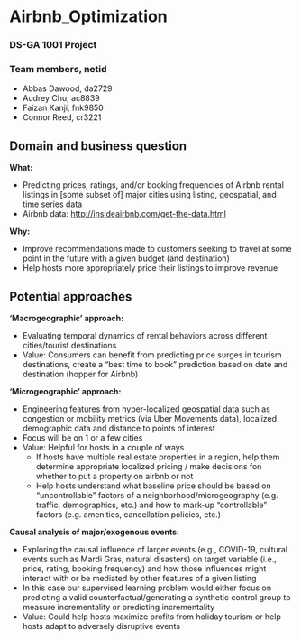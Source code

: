# Airbnb_Optimization
### DS-GA 1001 Project

### Team members, netid
- Abbas Dawood, da2729
- Audrey Chu, ac8839
- Faizan Kanji, fnk9850
- Connor Reed, cr3221

## Domain and business question
**What:** 
- Predicting prices, ratings, and/or booking frequencies of Airbnb rental listings in [some subset of] major cities using listing, geospatial, and time series data
- Airbnb data: http://insideairbnb.com/get-the-data.html 

**Why:** 
- Improve recommendations made to customers seeking to travel at some point in the future with a given budget (and destination)
- Help hosts more appropriately price their listings to improve revenue

## Potential approaches

**‘Macrogeographic’ approach:** 
- Evaluating temporal dynamics of rental behaviors across different cities/tourist destinations
- Value: Consumers can benefit from predicting price surges in tourism destinations, create a “best time to book” prediction based on date and destination (hopper for Airbnb)

**‘Microgeographic’ approach:** 
- Engineering features from hyper-localized geospatial data such as congestion or mobility metrics (via Uber Movements data), localized demographic data and distance to points of interest
- Focus will be on 1 or a few cities
- Value: Helpful for hosts in a couple of ways
  - If hosts have multiple real estate properties in a region, help them determine appropriate localized pricing / make decisions fon whether to put a property on airbnb or not
  - Help hosts understand what baseline price should be based on “uncontrollable” factors of a neighborhood/microgeography (e.g. traffic, demographics, etc.) and how to mark-up “controllable” factors (e.g. amenities, cancellation policies, etc.)

**Causal analysis of major/exogenous events:**
- Exploring the causal influence of larger events (e.g., COVID-19, cultural events such as Mardi Gras, natural disasters) on target variable (i.e., price, rating, booking frequency) and how those influences might interact with or be mediated by other features of a given listing
- In this case our supervised learning problem would either focus on predicting a valid counterfactual/generating a synthetic control group to measure incrementality or predicting incrementality
- Value: Could help hosts maximize profits from holiday tourism or help hosts adapt to adversely disruptive events




